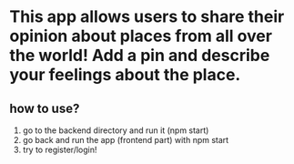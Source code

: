 # This app allows users to share their opinion about places from all over the world! Add a pin and describe your feelings about the place.

## how to use?
1. go to the backend directory and run it (npm start)
2. go back and run the app (frontend part) with npm start
3. try to register/login!
